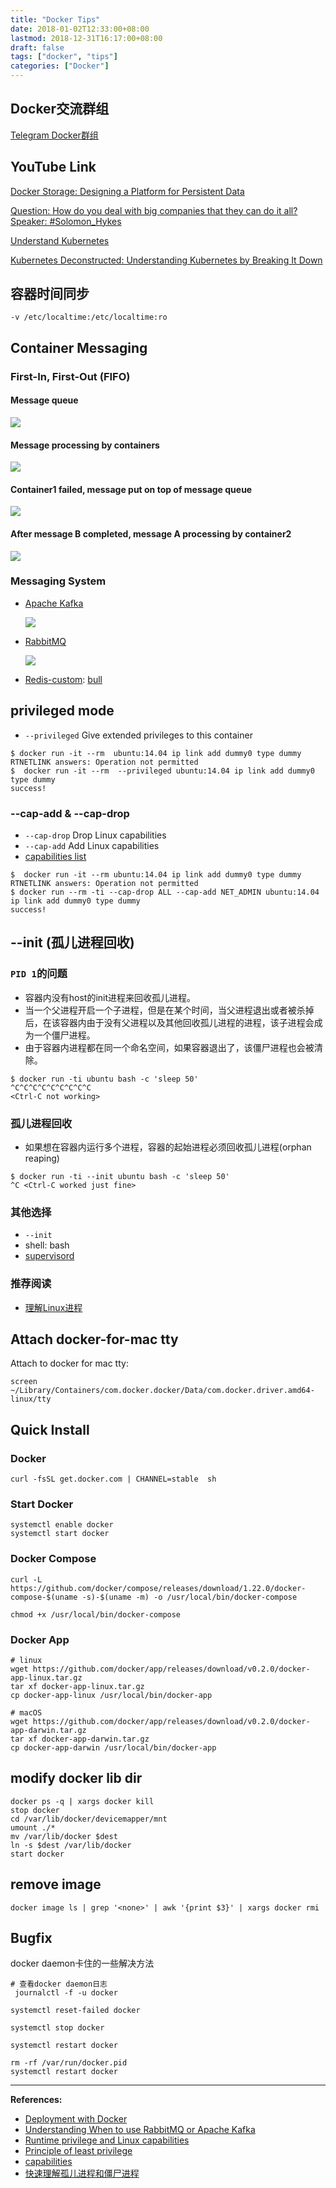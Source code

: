 ```yaml
---
title: "Docker Tips"
date: 2018-01-02T12:33:00+08:00
lastmod: 2018-12-31T16:17:00+08:00
draft: false
tags: ["docker", "tips"]
categories: ["Docker"]
---
```


## Docker交流群组

[Telegram Docker群组](https://t.me/dockertutorial)

## YouTube Link

[Docker Storage: Designing a Platform for Persistent Data](https://embed.vidyard.com/share/k4bboQRbr3V28GQqgiWBEP)

[Question: How do you deal with big companies that they can do it all?Speaker: #Solomon_Hykes](https://youtu.be/raOCEErZHQ0?t=2643)

[Understand Kubernetes](https://www.youtube.com/playlist?list=PL7bmigfV0EqQw4WnD0wF-SRBYttCFeBbF)

[Kubernetes Deconstructed: Understanding Kubernetes by Breaking It Down](https://youtu.be/90kZRyPcRZw)

## 容器时间同步

```
-v /etc/localtime:/etc/localtime:ro 
```

## Container Messaging

### First-In, First-Out (FIFO)

#### Message queue
![](/images/attachment/590399-ee2a3535e668cd90.png)
#### Message processing by containers
![](/images/attachment/590399-98524da6481541fb.png)
#### Container1 failed, message put on top of message queue
![](/images/attachment/590399-05577875fff03192.png)
#### After message B completed, message A processing by container2 
![](/images/attachment/590399-5f241266fbfbde1d.png)

### Messaging System

* [Apache Kafka](https://kafka.apache.org/)
  
    ![](/images/attachment/590399-e8a9edd982f0d399.png)

* [RabbitMQ](https://www.rabbitmq.com/)
    
    ![](/images/attachment/590399-0cb1fa5cbeff031a.png)

* [Redis-custom](https://redis.io/): [bull](https://www.npmjs.com/package/bull)


## privileged mode


* `--privileged` Give extended privileges to this container

```
$ docker run -it --rm  ubuntu:14.04 ip link add dummy0 type dummy
RTNETLINK answers: Operation not permitted
$  docker run -it --rm  --privileged ubuntu:14.04 ip link add dummy0 type dummy
success!
```

###  --cap-add & --cap-drop

* `--cap-drop` Drop Linux capabilities
* `--cap-add` Add Linux capabilities
* [capabilities list](https://docs.docker.com/engine/reference/run/#runtime-privilege-and-linux-capabilities)

```
$  docker run -it --rm ubuntu:14.04 ip link add dummy0 type dummy
RTNETLINK answers: Operation not permitted
$ docker run --rm -ti --cap-drop ALL --cap-add NET_ADMIN ubuntu:14.04 ip link add dummy0 type dummy
success!
```
## --init (孤儿进程回收)

### `PID 1`的问题

* 容器内没有host的init进程来回收孤儿进程。
* 当一个父进程开启一个子进程，但是在某个时间，当父进程退出或者被杀掉后，在该容器内由于没有父进程以及其他回收孤儿进程的进程，该子进程会成为一个僵尸进程。
* 由于容器内进程都在同一个命名空间，如果容器退出了，该僵尸进程也会被清除。

```
$ docker run -ti ubuntu bash -c 'sleep 50'
^C^C^C^C^C^C^C^C^C
<Ctrl-C not working>
```

### 孤儿进程回收

* 如果想在容器内运行多个进程，容器的起始进程必须回收孤儿进程(orphan reaping)

```
$ docker run -ti --init ubuntu bash -c 'sleep 50'
^C <Ctrl-C worked just fine>
```

### 其他选择

* `--init`
* shell: bash
* [supervisord](http://supervisord.org/)

### 推荐阅读

- [理解Linux进程](https://www.kancloud.cn/kancloud/understanding-linux-processes/52173)

## Attach docker-for-mac tty

Attach to docker for mac tty:
```
screen ~/Library/Containers/com.docker.docker/Data/com.docker.driver.amd64-linux/tty
```


## Quick Install

### Docker
```
curl -fsSL get.docker.com | CHANNEL=stable  sh
```

### Start Docker

```
systemctl enable docker
systemctl start docker
```

### Docker Compose

```
curl -L https://github.com/docker/compose/releases/download/1.22.0/docker-compose-$(uname -s)-$(uname -m) -o /usr/local/bin/docker-compose

chmod +x /usr/local/bin/docker-compose
```

### Docker App

```
# linux
wget https://github.com/docker/app/releases/download/v0.2.0/docker-app-linux.tar.gz
tar xf docker-app-linux.tar.gz
cp docker-app-linux /usr/local/bin/docker-app

# macOS
wget https://github.com/docker/app/releases/download/v0.2.0/docker-app-darwin.tar.gz
tar xf docker-app-darwin.tar.gz
cp docker-app-darwin /usr/local/bin/docker-app
```

## modify docker lib dir

```
docker ps -q | xargs docker kill
stop docker
cd /var/lib/docker/devicemapper/mnt
umount ./*
mv /var/lib/docker $dest
ln -s $dest /var/lib/docker
start docker
```

## remove <none> image

```
docker image ls | grep '<none>' | awk '{print $3}' | xargs docker rmi
```

## Bugfix

docker daemon卡住的一些解决方法

```
# 查看docker daemon日志
 journalctl -f -u docker
```

```
systemctl reset-failed docker
```
```
systemctl stop docker
```
```
systemctl restart docker
```
```
rm -rf /var/run/docker.pid
systemctl restart docker
```

---

**References:**

- [Deployment with Docker](https://www.amazon.com/Deployment-Docker-continuous-integration-applications/dp/1786469006/ref=sr_1_1?s=books&ie=UTF8&qid=1514870689&sr=1-1)
- [Understanding When to use RabbitMQ or Apache Kafka](https://content.pivotal.io/blog/understanding-when-to-use-rabbitmq-or-apache-kafka)
- [Runtime privilege and Linux capabilities](https://docs.docker.com/engine/reference/run/#runtime-privilege-and-linux-capabilities)
- [Principle of least privilege](https://en.wikipedia.org/wiki/Principle_of_least_privilege)
- [capabilities](http://man7.org/linux/man-pages/man7/capabilities.7.html)
- [快速理解孤儿进程和僵尸进程](http://www.cnblogs.com/idorax/p/6279664.html)
